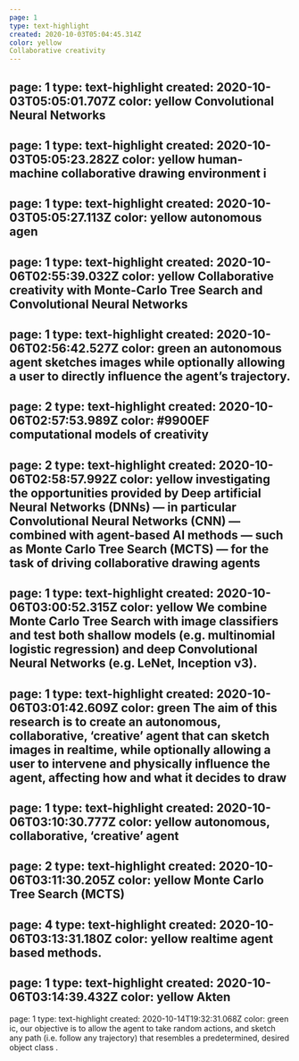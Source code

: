 ```yaml
---
page: 1
type: text-highlight
created: 2020-10-03T05:04:45.314Z
color: yellow
Collaborative creativity
---
```

page: 1
type: text-highlight
created: 2020-10-03T05:05:01.707Z
color: yellow
Convolutional Neural Networks
---
page: 1
type: text-highlight
created: 2020-10-03T05:05:23.282Z
color: yellow
 human-machine collaborative drawing environment i
---
page: 1
type: text-highlight
created: 2020-10-03T05:05:27.113Z
color: yellow
autonomous agen
---
page: 1
type: text-highlight
created: 2020-10-06T02:55:39.032Z
color: yellow
Collaborative creativity with Monte-Carlo Tree
Search and Convolutional Neural Networks
---
page: 1
type: text-highlight
created: 2020-10-06T02:56:42.527Z
color: green
 an
autonomous agent sketches images while optionally allowing a user to directly
influence the agent’s trajectory.
---
page: 2
type: text-highlight
created: 2020-10-06T02:57:53.989Z
color: #9900EF
computational models of creativity
---
page: 2
type: text-highlight
created: 2020-10-06T02:58:57.992Z
color: yellow
investigating the opportunities
provided by Deep artificial Neural Networks (DNNs) — in particular
Convolutional Neural Networks
(CNN)
— combined with agent-based AI methods — such as
Monte Carlo Tree Search (MCTS)
—
for the task of driving collaborative drawing agents
---
page: 1
type: text-highlight
created: 2020-10-06T03:00:52.315Z
color: yellow
We combine Monte Carlo Tree Search with image
classifiers and test both shallow models (e.g. multinomial logistic regression) and
deep Convolutional Neural Networks (e.g. LeNet, Inception v3). 
---
page: 1
type: text-highlight
created: 2020-10-06T03:01:42.609Z
color: green
The aim of this research is to create an autonomous, collaborative, ‘creative’ agent that can sketch
images in realtime, while optionally allowing a user to intervene and physically influence the agent,
affecting how and what it decides to draw
---
page: 1
type: text-highlight
created: 2020-10-06T03:10:30.777Z
color: yellow
 autonomous, collaborative, ‘creative’ agent 
---
page: 2
type: text-highlight
created: 2020-10-06T03:11:30.205Z
color: yellow
Monte Carlo Tree Search (MCTS)
---
page: 4
type: text-highlight
created: 2020-10-06T03:13:31.180Z
color: yellow
realtime agent based methods.
---
page: 1
type: text-highlight
created: 2020-10-06T03:14:39.432Z
color: yellow
Akten
---
page: 1
type: text-highlight
created: 2020-10-14T19:32:31.068Z
color: green
ic, our objective is to allow the agent to take random actions, and sketch any path (i.e. follow any trajectory) that resembles a predetermined, desired object class .
